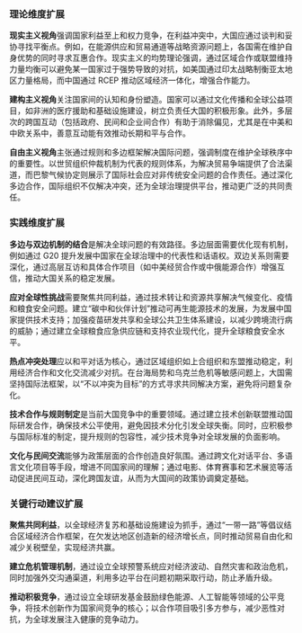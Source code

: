 ### 理论维度扩展

**现实主义视角**强调国家利益至上和权力竞争，在利益冲突中，大国应通过谈判和妥协寻找平衡点。例如，在能源供应和贸易通道等战略资源问题上，各国需在维护自身优势的同时寻求互惠合作。现实主义的均势理论强调，通过区域合作或联盟维持力量均衡可以避免某一国家过于强势导致的对抗，如美国通过印太战略制衡亚太地区力量格局，而中国通过 RCEP 推动区域经济一体化，增强合作能力。

**建构主义视角**关注国家间的认知和身份塑造。国家可以通过文化传播和全球公益项目，如非洲的医疗援助和基础设施建设，树立负责任大国的积极形象。此外，多层次的跨国互动（包括政府、民间和企业间合作）有助于消除偏见，尤其是在中美和中欧关系中，善意互动能有效推动长期和平与合作。

**自由主义视角**主张通过规则和多边框架解决国际问题，强调制度在维护全球秩序中的重要性。以世贸组织仲裁机制为代表的规则体系，为解决贸易争端提供了合法渠道，而巴黎气候协定则展示了国际社会应对非传统安全问题的合作责任。通过深化多边合作，国际组织不仅解决冲突，还为全球治理提供平台，推动更广泛的共同责任。

### 实践维度扩展

**多边与双边机制的结合**是解决全球问题的有效路径。多边层面需要优化现有机制，例如通过 G20 提升发展中国家在全球治理中的代表性和话语权。双边关系则需要深化，通过高层互访和具体合作项目（如中美经贸合作或中俄能源合作）增强互信，推动大国关系的稳定发展。

**应对全球性挑战**需要聚焦共同利益，通过技术转让和资源共享解决气候变化、疫情和粮食安全问题。建立“碳中和伙伴计划”推动可再生能源技术的发展，为发展中国家提供技术支持；加强疫苗研发共享和全球公共卫生体系建设，以减少跨境流行病的威胁；通过建立全球粮食应急供应链和支持农业现代化，提升全球粮食安全水平。

**热点冲突处理**应以和平对话为核心，通过区域组织如上合组织和东盟推动稳定，利用经济合作和文化交流减少对抗。在台海局势和乌克兰危机等敏感问题上，大国需坚持国际法框架，以“不以冲突为目标”的方式寻求共同解决方案，避免将问题复杂化。

**技术合作与规则制定**是当前大国竞争中的重要领域。通过建立技术创新联盟推动国际研发合作，确保技术公平使用，避免因技术分化引发全球失衡。同时，应积极参与国际标准的制定，提升规则的包容性，减少技术竞争对全球发展的负面影响。

**文化与民间交流**能够为政策层面的合作创造良好氛围。通过跨文化对话平台、多语言文化项目等手段，增进不同国家间的理解；通过电影、体育赛事和艺术展览等活动促进民间互动，深化跨国友谊，从而为大国间的政策协调奠定基础。

### 关键行动建议扩展

**聚焦共同利益**，以全球经济复苏和基础设施建设为抓手，通过“一带一路”等倡议结合区域经济合作框架，在欠发达地区创造新的经济增长点，同时推动贸易自由化和减少关税壁垒，实现经济共赢。

**建立危机管理机制**，通过设立全球预警系统应对经济波动、自然灾害和政治危机，同时加强外交沟通渠道，利用多边平台在问题初期采取行动，防止矛盾升级。

**推动积极竞争**，通过设立全球研发基金鼓励绿色能源、人工智能等领域的公平竞争，将技术创新作为国家间竞争的核心；以合作项目吸引多方参与，减少恶性对抗，为全球发展注入健康的竞争动力。
